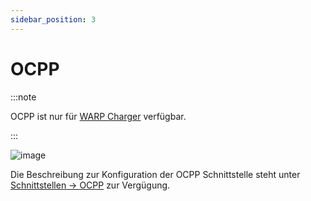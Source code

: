 ```yaml
---
sidebar_position: 3
---
```


# OCPP

:::note

OCPP ist nur für [WARP Charger](/docs/warp_charger/introduction) verfügbar.

:::

![image](/img/interfaces/ocpp/ocpp_configuration_warp.png)

Die Beschreibung zur Konfiguration der OCPP Schnittstelle steht unter [Schnittstellen -> OCPP](/docs/interfaces/ocpp) zur Vergügung.
